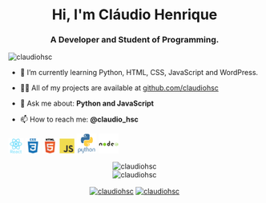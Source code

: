 <h1 align="center">Hi, I'm Cláudio Henrique</h1>
<h3 align="center">A Developer and Student of Programming.</h3>
<p align="left"> <img src="https://komarev.com/ghpvc/?username=claudiohsc" alt="claudiohsc" /> </p>

- 🌱 I’m currently learning Python, HTML, CSS, JavaScript and WordPress.

- 👨‍💻 All of my projects are available at [github.com/claudiohsc](https://github.com/claudiohsc)


- 💬 Ask me about: **Python and JavaScript**

- 📫 How to reach me: **@claudio_hsc**


<p align="left">
<img src="https://raw.githubusercontent.com/devicons/devicon/master/icons/react/react-original-wordmark.svg" alt="react" width="30" height="30"/>
<img src="https://raw.githubusercontent.com/devicons/devicon/master/icons/css3/css3-plain-wordmark.svg" alt="css3"  width="30" height="30"/>
<img src="https://raw.githubusercontent.com/devicons/devicon/master/icons/html5/html5-original-wordmark.svg" alt="html5"  width="30" height="30"/>
<img src="https://raw.githubusercontent.com/devicons/devicon/master/icons/javascript/javascript-original.svg" alt="javascript" width="30" height="30"/>
<img src="https://raw.githubusercontent.com/devicons/devicon/master/icons/python/python-original-wordmark.svg" alt="python" width="40" height="40"/>
<img src="https://raw.githubusercontent.com/devicons/devicon/master/icons/nodejs/nodejs-original-wordmark.svg" alt="nodejs" width="40" height="40"/></p>
<p align="center">
<img src="https://github-readme-stats.vercel.app/api?username=claudiohsc&show_icons=true&theme=highcontrast" alt="claudiohsc"/>
<br/>
<img src="https://github-readme-stats.vercel.app/api/top-langs/?username=claudiohsc&layout=compact&theme=highcontrast" alt="claudiohsc"/>
</p>

<p align="center">
<a href="https://twitter.com/claudio_hsc" target="_blank" rel="external"><img align="center" src="https://cdn.jsdelivr.net/npm/simple-icons@3.0.1/icons/twitter.svg" alt="claudiohsc" height="30" width="30" /></a>
<!--_
<a href="https://linkedin.com/in/claudiohsc" target="_blank" rel="external"><img align="center" src="https://cdn.jsdelivr.net/npm/simple-icons@3.0.1/icons/linkedin.svg" alt="claudiohsc" height="30" width="30" /></a>
-->
<a href="https://instagram.com/claudio_hsc" target="_blank" rel="external"><img align="center" src="https://cdn.jsdelivr.net/npm/simple-icons@3.0.1/icons/instagram.svg" alt="claudiohsc" height="30" width="30" /></a>
</p>
